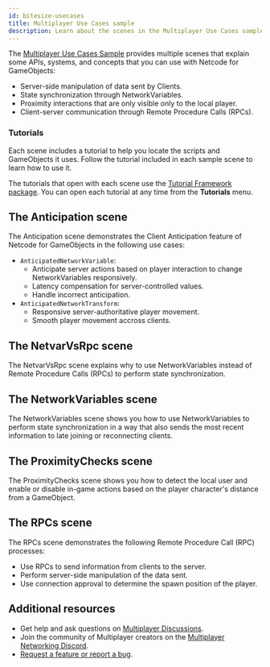 ```yaml
---
id: bitesize-usecases
title: Multiplayer Use Cases sample
description: Learn about the scenes in the Multiplayer Use Cases sample.
---
```


The [Multiplayer Use Cases Sample](https://github.com/Unity-Technologies/com.unity.multiplayer.samples.bitesize/tree/main/Basic/MultiplayerUseCases) provides multiple scenes that explain some APIs, systems, and concepts that you can use with Netcode for GameObjects:

- Server-side manipulation of data sent by Clients.
- State synchronization through NetworkVariables.
- Proximity interactions that are only visible only to the local player.
- Client-server communication through  Remote Procedure Calls (RPCs).

### Tutorials

Each scene includes a tutorial to help you locate the scripts and GameObjects it uses. Follow the tutorial included in each sample scene to learn how to use it.

The tutorials that open with each scene use the [Tutorial Framework package](https://docs.unity3d.com/Packages/com.unity.learn.iet-framework@4.0/manual/index.html). You can open each tutorial at any time from the **Tutorials** menu.

## The Anticipation scene

The Anticipation scene demonstrates the Client Anticipation feature of Netcode for GameObjects in the following use cases: 
- `AnticipatedNetworkVariable`:
  - Anticipate server actions based on player interaction to change NetworkVariables responsively. 
  - Latency compensation for server-controlled values.
  - Handle incorrect anticipation.
- `AnticipatedNetworkTransform`:
  - Responsive server-authoritative player movement.
  - Smooth player movement accross clients.

## The NetvarVsRpc scene

The NetvarVsRpc scene explains why to use NetworkVariables instead of Remote Procedure Calls (RPCs) to perform state synchronization.

## The NetworkVariables scene

The NetworkVariables scene shows you how to use NetworkVariables to perform state synchronization in a way that also sends the most recent information to late joining or reconnecting clients.

## The ProximityChecks scene

The ProximityChecks scene shows you how to detect the local user and enable or disable in-game actions based on the player character's distance from a GameObject.

## The RPCs scene

The RPCs scene demonstrates the following Remote Procedure Call (RPC) processes: 
 * Use RPCs to send information from clients to the server.
 * Perform server-side manipulation of the data sent.
 * Use connection approval to determine the spawn position of the player.

## Additional resources

- Get help and ask questions on [Multiplayer Discussions](https://discussions.unity.com/lists/multiplayer).
- Join the community of Multiplayer creators on the [Multiplayer Networking Discord](https://discord.gg/unity-multiplayer-network).
- [Request a feature or report a bug](https://github.com/Unity-Technologies/com.unity.multiplayer.samples.bitesize/issues/new/choose).
